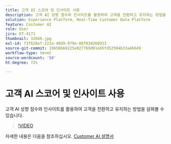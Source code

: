 ```yaml
---
title: 고객 AI 스코어 및 인사이트 사용
description: 고객 AI 성향 점수와 인사이트를 활용하여 고객을 전환하고 유지하는 방법을 살펴볼 수 있습니다.
solution: Experience Platform, Real-Time Customer Data Platform
feature: Customer AI
role: User
jira: KT-4171
thumbnail: 32666.jpg
exl-id: f3f628ef-223a-48d9-979e-86f038268923
source-git-commit: 19656b66225e827769d01e65fd52504b33a4b649
workflow-type: tm+mt
source-wordcount: '58'
ht-degree: 72%

---
```


# 고객 AI 스코어 및 인사이트 사용

고객 AI 성향 점수와 인사이트를 활용하여 고객을 전환하고 유지하는 방법을 살펴볼 수 있습니다.

>[!VIDEO](https://video.tv.adobe.com/v/32666?quality=12&learn=on)

자세한 내용은 다음을 참조하십시오. [Customer AI 설명서](https://experienceleague.adobe.com/docs/experience-platform/intelligent-services/customer-ai/overview.html)
